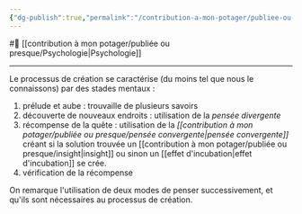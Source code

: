 ```yaml
---
{"dg-publish":true,"permalink":"/contribution-a-mon-potager/publiee-ou-presque/processus-de-creation/"}
---
```


#🌲 [[contribution à mon potager/publiée ou presque/Psychologie\|Psychologie]] 

---
Le processus de création se caractérise (du moins tel que nous le connaissons) par des stades mentaux :
1. prélude et aube : trouvaille de plusieurs savoirs
2. découverte de nouveaux endroits : utilisation de la *pensée divergente*
3. récompense de la quête : utilisation de la *[[contribution à mon potager/publiée ou presque/pensée convergente\|pensée convergente]]* créant si la solution trouvée un [[contribution à mon potager/publiée ou presque/insight\|insight]] ou sinon un [[effet d'incubation\|effet d'incubation]] se crée.
4. vérification de la récompense

On remarque l'utilisation de deux modes de penser successivement, et qu'ils sont nécessaires au processus de création. 
